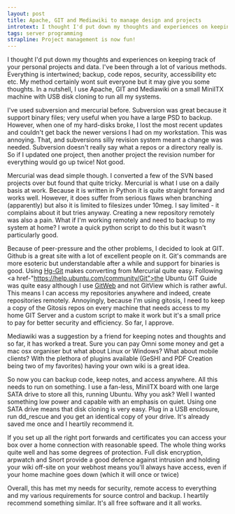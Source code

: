 ```yaml
--- 
layout: post
title: Apache, GIT and Mediawiki to manage design and projects
introtext: I thought I'd put down my thoughts and experiences on keeping track of your personal projects and data. I've been through a lot of various methods. Everything is intertwined; backup, code repos, security, accessibility etc etc. My method certainly wont suit everyone but it may give you some thoughts. In a nutshell, I use Apache, GIT and Mediawiki on a small MiniITX machine with USB disk cloning to run all my systems.
tags: server programming
strapline: Project management is now fun!
---
```


I thought I'd put down my thoughts and experiences on keeping track of your personal projects and data. I've been through a lot of various methods. Everything is intertwined; backup, code repos, security, accessibility etc etc. My method certainly wont suit everyone but it may give you some thoughts. In a nutshell, I use Apache, GIT and Mediawiki on a small MiniITX machine with USB disk cloning to run all my systems.


I've used subversion and mercurial before. Subversion was great because it support binary files; very useful when you have a large PSD to backup. However, when one of my hard-disks broke, I lost the most recent updates and couldn't get back the newer versions I had on my workstation. This was annoying. That, and subversions silly revision system meant a change was needed. Subversion doesn't really say what a repos or a directory really is. So if I updated one project, then another project the revision number for everything would go up twice! Not good.

Mercurial was dead simple though. I converted a few of the SVN based projects over but found that quite tricky. Mercurial is what I use on a daily basis at work. Because it is written in Python it is quite straight forward and works well. However, it does suffer from serious flaws when branching (apparently) but also it is limited to filesizes under 10meg. I say limited - it complains about it but tries anyway. Creating a new repository remotely was also a pain. What if I'm working remotely and need to backup to my system at home? I wrote a quick python script to do this but it wasn't particularly good.

Because of peer-pressure and the other problems, I decided to look at GIT. Github is a great site with a lot of excellent people on it. Git's commands are more esoteric but understandable after a while and support for binaries is good. Using <a href="http://hg-git.github.com/">Hg-Git</a> makes converting from Mercurial quite easy. Following <a href-"https://help.ubuntu.com/community/Git">the Ubuntu GIT Guide</a> was quite easy although I use <a href="https://git.wiki.kernel.org/index.php/Gitweb">GitWeb</a> and not GitView which is rather awful. This means I can access my repositories anywhere and indeed, create repositories remotely. Annoyingly, because I'm using gitosis, I need to keep a copy of the Gitosis repos on every machine that needs access to my home GIT Server and a custom script to make it work but it's a small price to pay for better security and efficiency. So far, I approve.


Mediawiki was a suggestion by a friend for keeping notes and thoughts and so far, it has worked a treat. Sure you can pay Omni some money and get a mac osx organiser but what about Linux or Windows? What about mobile clients? With the plethora of plugins available (GeSHI and PDF Creation being two of my favorites) having your own wiki is a great idea.

So now you can backup code, keep notes, and access anywhere. All this needs to run on something. I use a fan-less, MiniITX board with one large SATA drive to store all this, running Ubuntu. Why you ask? Well I wanted something low power and capable with an emphasis on quiet. Using one SATA drive means that disk cloning is very easy. Plug in a USB enclosure, run dd_rescue and you get an identical copy of your drive. It's already saved me once and I heartily recommend it.

If you set up all the right port forwards and certificates you can access your box over a home connection with reasonable speed. The whole thing works quite well and has some degrees of protection. Full disk encryption, arpwatch and Snort provide a good defence against intrusion and holding your wiki off-site on your webhost means you'll always have access, even if your home machine goes down (which it will once or twice)


Overall, this has met my needs for security, remote access to everything and my various requirements for source control and backup. I heartily recommend something similar. It's all free software and it all works.
